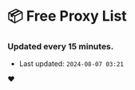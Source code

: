 # :package: Free Proxy List
### Updated every 15 minutes.

- Last updated: `2024-08-07 03:21`

:heart:
